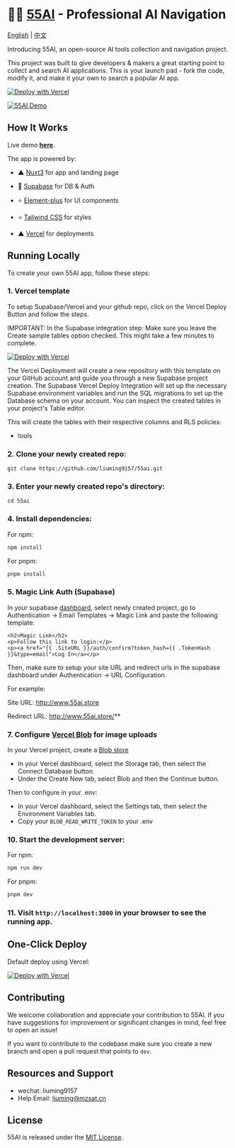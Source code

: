 
# 👨‍💼 [55AI](https://www.55ai.store/) - Professional  AI Navigation 

[English](README.md) | [中文](README.zh.md)

Introducing 55AI, an open-source  AI tools collection and navigation project.

This project was built to give developers & makers a great starting point to collect and search AI applications. This is your launch pad - fork the code, modify it, and make it your own to search a popular AI app.

[![Deploy with Vercel](https://vercel.com/button)](https://vercel.com/new/clone?repository-url=https%3A%2F%2Fgithub.com%2Fliuming9157%2F55ai%2Ftree%2F55aiT&envDescription=Set%20up%20environment%20variables%20for%2055AI%20and%20redirect%20URL%20in%20Supabase%20Auth%20dashboard.%20See%20.env.example%20for%20full%20config.&envLink=https%3A%2F%2Fgithub.com%2Fliuming9157%2F55ai%2Fblob%2F55ai%2F.env.example&project-name=55ai-clone&repository-name=55ai-clone&demo-title=AI%2055AI&demo-url=https%3A%2F%2Fwww.55ai.store%2F&demo-image=https%3A%2F%2Falioss-cdn.mzyun.tech%2F55ai%2F20240606%2F158d227d018da0cec062cc9c1b5a6781.png&integration-ids=oac_VqOgBHqhEoFTPzGkPd7L0iH6&external-id=https%3A%2F%2Fgithub.com%2Fliuming9157%2F55ai%2Ftree%2F55ai)

[![55AI Demo](https://alioss-cdn.mzyun.tech/55ai/20240606/158d227d018da0cec062cc9c1b5a6781.png)](http://www.55ai.store/)

## How It Works

Live demo **[here](http://www.55ai.store/)**.

The app is powered by:


- ▲ [Nuxt3](https://nuxt.com/) for app and landing page
- 🔋 [Supabase](https://supabase.com/) for DB & Auth

- ⭐️ [Element-plus](https://element-plus.org/) for UI components
- ⭐️ [Tailwind CSS](https://tailwindcss.com/) for styles
- ▲ [Vercel](https://vercel.com/new/clone?repository-url=https%3A%2F%2Fgithub.com%2Fliuming9157%2F55ai%2Ftree%2F55aiT&envDescription=Set%20up%20environment%20variables%20for%2055AI%20and%20redirect%20URL%20in%20Supabase%20Auth%20dashboard.%20See%20.env.example%20for%20full%20config.&envLink=https%3A%2F%2Fgithub.com%2Fliuming9157%2F55ai%2Fblob%2F55ai%2F.env.example&project-name=55ai-clone&repository-name=55ai-clone&demo-title=AI%2055AI&demo-url=https%3A%2F%2Fwww.55ai.store%2F&demo-image=https%3A%2F%2Falioss-cdn.mzyun.tech%2F55ai%2F20240606%2F158d227d018da0cec062cc9c1b5a6781.png&integration-ids=oac_VqOgBHqhEoFTPzGkPd7L0iH6&external-id=https%3A%2F%2Fgithub.com%2Fliuming9157%2F55ai%2Ftree%2F55ai) for deployments



## Running Locally

To create your own 55AI app, follow these steps:


### 1. Vercel template

To setup Supabase/Vercel and your github repo, click on the Vercel Deploy Button and follow the steps.

IMPORTANT: In the Supabase integration step: Make sure you leave the Create sample tables option checked. This might take a few minutes to complete.

[![Deploy with Vercel](https://vercel.com/button)](https://vercel.com/new/clone?repository-url=https%3A%2F%2Fgithub.com%2Fliuming9157%2F55ai%2Ftree%2F55aiT&envDescription=Set%20up%20environment%20variables%20for%2055AI%20and%20redirect%20URL%20in%20Supabase%20Auth%20dashboard.%20See%20.env.example%20for%20full%20config.&envLink=https%3A%2F%2Fgithub.com%2Fliuming9157%2F55ai%2Fblob%2F55ai%2F.env.example&project-name=55ai-clone&repository-name=55ai-clone&demo-title=AI%2055AI&demo-url=https%3A%2F%2Fwww.55ai.store%2F&demo-image=https%3A%2F%2Falioss-cdn.mzyun.tech%2F55ai%2F20240606%2F158d227d018da0cec062cc9c1b5a6781.png&integration-ids=oac_VqOgBHqhEoFTPzGkPd7L0iH6&external-id=https%3A%2F%2Fgithub.com%2Fliuming9157%2F55ai%2Ftree%2F55ai)

The Vercel Deployment will create a new repository with this template on your GitHub account and guide you through a new Supabase project creation. The Supabase Vercel Deploy Integration will set up the necessary Supabase environment variables and run the SQL migrations to set up the Database schema on your account. You can inspect the created tables in your project's Table editor.

This will create the tables with their respective columns and RLS policies:

- tools


### 2. Clone your newly created repo:

```
git clone https://github.com/liuming9157/55ai.git
```

### 3. Enter your newly created repo's directory:

```
cd 55ai
```

### 4. Install dependencies:

For npm:

```bash
npm install
```

For pnpm:

```bash
pnpm install
```

### 5. Magic Link Auth (Supabase)

In your supabase [dashboard](https://supabase.com/dashboard/), select newly created project, go to Authentication -> Email Templates -> Magic Link and paste the following template:

```
<h2>Magic Link</h2>
<p>Follow this link to login:</p>
<p><a href="{{ .SiteURL }}/auth/confirm?token_hash={{ .TokenHash }}&type=email">Log In</a></p>
```

Then, make sure to setup your site URL and redirect urls in the supabase dashboard under Authentication -> URL Configuration.

For example:

Site URL: http://www.55ai.store

Redirect URL: http://www.55ai.store/**


### 7. Configure [Vercel Blob](https://vercel.com/docs/storage/vercel-blob/quickstart#client-uploads) for image uploads

In your Vercel project, create a [Blob store](https://vercel.com/docs/storage/vercel-blob/quickstart#create-a-blob-store)

- In your Vercel dashboard, select the Storage tab, then select the Connect Database button.
- Under the Create New tab, select Blob and then the Continue button.

Then to configure in your .env:

- In your Vercel dashboard, select the Settings tab, then select the Environment Variables tab.
- Copy your `BLOB_READ_WRITE_TOKEN` to your .env


### 10. Start the development server:

For npm:

```bash
npm run dev
```

For pnpm:

```bash
pnpm dev
```

### 11. Visit `http://localhost:3000` in your browser to see the running app.

## One-Click Deploy

Default deploy using Vercel:

[![Deploy with Vercel](https://vercel.com/button)](https://vercel.com/new/clone?repository-url=https%3A%2F%2Fgithub.com%2Fliuming9157%2F55ai%2Ftree%2F55aiT&envDescription=Set%20up%20environment%20variables%20for%2055AI%20and%20redirect%20URL%20in%20Supabase%20Auth%20dashboard.%20See%20.env.example%20for%20full%20config.&envLink=https%3A%2F%2Fgithub.com%2Fliuming9157%2F55ai%2Fblob%2F55ai%2F.env.example&project-name=55ai-clone&repository-name=55ai-clone&demo-title=AI%2055AI&demo-url=https%3A%2F%2Fwww.55ai.store%2F&demo-image=https%3A%2F%2Falioss-cdn.mzyun.tech%2F55ai%2F20240606%2F158d227d018da0cec062cc9c1b5a6781.png&integration-ids=oac_VqOgBHqhEoFTPzGkPd7L0iH6&external-id=https%3A%2F%2Fgithub.com%2Fliuming9157%2F55ai%2Ftree%2F55ai)



## Contributing

We welcome collaboration and appreciate your contribution to 55AI. If you have suggestions for improvement or significant changes in mind, feel free to open an issue!

If you want to contribute to the codebase make sure you create a new branch and open a pull request that points to `dev`.

## Resources and Support

- wechat: liuming9157
- Help Email: liuming@mzsat.cn

## License

55AI is released under the [MIT License](https://choosealicense.com/licenses/mit/).


